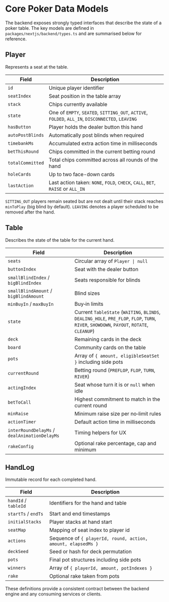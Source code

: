 # Core Poker Data Models

The backend exposes strongly typed interfaces that describe the state of a poker table. The key models are defined in `packages/nextjs/backend/types.ts` and are summarised below for reference.

## Player

Represents a seat at the table.

| Field            | Description                                                                                      |
| ---------------- | ------------------------------------------------------------------------------------------------ |
| `id`             | Unique player identifier                                                                         |
| `seatIndex`      | Seat position in the table array                                                                 |
| `stack`          | Chips currently available                                                                        |
| `state`          | One of `EMPTY`, `SEATED`, `SITTING_OUT`, `ACTIVE`, `FOLDED`, `ALL_IN`, `DISCONNECTED`, `LEAVING` |
| `hasButton`      | Player holds the dealer button this hand                                                         |
| `autoPostBlinds` | Automatically post blinds when required                                                          |
| `timebankMs`     | Accumulated extra action time in milliseconds                                                    |
| `betThisRound`   | Chips committed in the current betting round                                                     |
| `totalCommitted` | Total chips committed across all rounds of the hand                                              |
| `holeCards`      | Up to two face-down cards                                                                        |
| `lastAction`     | Last action taken: `NONE`, `FOLD`, `CHECK`, `CALL`, `BET`, `RAISE` or `ALL_IN`                   |

`SITTING_OUT` players remain seated but are not dealt until their stack reaches `minToPlay` (big blind by default). `LEAVING` denotes a player scheduled to be removed after the hand.

## Table

Describes the state of the table for the current hand.

| Field                                        | Description                                                                                                                                |
| -------------------------------------------- | ------------------------------------------------------------------------------------------------------------------------------------------ |
| `seats`                                      | Circular array of `Player \| null`                                                                                                         |
| `buttonIndex`                                | Seat with the dealer button                                                                                                                |
| `smallBlindIndex` / `bigBlindIndex`          | Seats responsible for blinds                                                                                                               |
| `smallBlindAmount` / `bigBlindAmount`        | Blind sizes                                                                                                                                |
| `minBuyIn` / `maxBuyIn`                      | Buy‑in limits                                                                                                                              |
| `state`                                      | Current `TableState` (`WAITING`, `BLINDS`, `DEALING_HOLE`, `PRE_FLOP`, `FLOP`, `TURN`, `RIVER`, `SHOWDOWN`, `PAYOUT`, `ROTATE`, `CLEANUP`) |
| `deck`                                       | Remaining cards in the deck                                                                                                                |
| `board`                                      | Community cards on the table                                                                                                               |
| `pots`                                       | Array of `{ amount, eligibleSeatSet }` including side pots                                                                                 |
| `currentRound`                               | Betting round (`PREFLOP`, `FLOP`, `TURN`, `RIVER`)                                                                                         |
| `actingIndex`                                | Seat whose turn it is or `null` when idle                                                                                                  |
| `betToCall`                                  | Highest commitment to match in the current round                                                                                           |
| `minRaise`                                   | Minimum raise size per no‑limit rules                                                                                                      |
| `actionTimer`                                | Default action time in milliseconds                                                                                                        |
| `interRoundDelayMs` / `dealAnimationDelayMs` | Timing helpers for UX                                                                                                                      |
| `rakeConfig`                                 | Optional rake percentage, cap and minimum                                                                                                  |

## HandLog

Immutable record for each completed hand.

| Field                | Description                                                  |
| -------------------- | ------------------------------------------------------------ |
| `handId` / `tableId` | Identifiers for the hand and table                           |
| `startTs` / `endTs`  | Start and end timestamps                                     |
| `initialStacks`      | Player stacks at hand start                                  |
| `seatMap`            | Mapping of seat index to player id                           |
| `actions`            | Sequence of `{ playerId, round, action, amount, elapsedMs }` |
| `deckSeed`           | Seed or hash for deck permutation                            |
| `pots`               | Final pot structures including side pots                     |
| `winners`            | Array of `{ playerId, amount, potIndexes }`                  |
| `rake`               | Optional rake taken from pots                                |

These definitions provide a consistent contract between the backend engine and any consuming services or clients.
